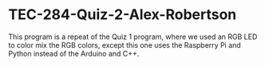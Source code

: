 # TEC-284-Quiz-2-Alex-Robertson

This program is a repeat of the Quiz 1 program, where we used an RGB LED to color mix the RGB colors, except this one uses the Raspberry Pi and Python instead of the Arduino and C++. 
